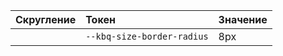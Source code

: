 | Скругление                                                                                                     | Токен                                                                          | Значение                                                      |
| :------------------------------------------------------------------------------------------------------------- | :----------------------------------------------------------------------------- | :------------------------------------------------------------ |
| <div class="kbq-design-token-example__dimensions" style="border-radius: var(--kbq-size-border-radius);"></div> | <code kbq-code-snippet style="cursor: pointer">--kbq-size-border-radius</code> | <div class="kbq-text-normal layout-margin-bottom-l">8px</div> |
